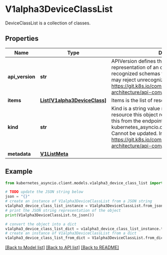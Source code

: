 # V1alpha3DeviceClassList

DeviceClassList is a collection of classes.

## Properties

Name | Type | Description | Notes
------------ | ------------- | ------------- | -------------
**api_version** | **str** | APIVersion defines the versioned schema of this representation of an object. Servers should convert recognized schemas to the latest internal value, and may reject unrecognized values. More info: https://git.k8s.io/community/contributors/devel/sig-architecture/api-conventions.md#resources | [optional] 
**items** | [**List[V1alpha3DeviceClass]**](V1alpha3DeviceClass.md) | Items is the list of resource classes. | 
**kind** | **str** | Kind is a string value representing the REST resource this object represents. Servers may infer this from the endpoint the kubernetes_asyncio.client submits requests to. Cannot be updated. In CamelCase. More info: https://git.k8s.io/community/contributors/devel/sig-architecture/api-conventions.md#types-kinds | [optional] 
**metadata** | [**V1ListMeta**](V1ListMeta.md) |  | [optional] 

## Example

```python
from kubernetes_asyncio.client.models.v1alpha3_device_class_list import V1alpha3DeviceClassList

# TODO update the JSON string below
json = "{}"
# create an instance of V1alpha3DeviceClassList from a JSON string
v1alpha3_device_class_list_instance = V1alpha3DeviceClassList.from_json(json)
# print the JSON string representation of the object
print(V1alpha3DeviceClassList.to_json())

# convert the object into a dict
v1alpha3_device_class_list_dict = v1alpha3_device_class_list_instance.to_dict()
# create an instance of V1alpha3DeviceClassList from a dict
v1alpha3_device_class_list_from_dict = V1alpha3DeviceClassList.from_dict(v1alpha3_device_class_list_dict)
```
[[Back to Model list]](../README.md#documentation-for-models) [[Back to API list]](../README.md#documentation-for-api-endpoints) [[Back to README]](../README.md)



